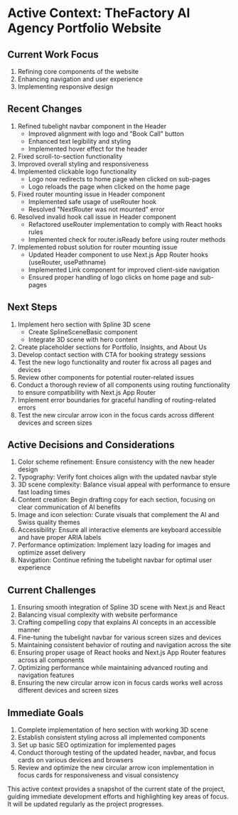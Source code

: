 # Active Context: TheFactory AI Agency Portfolio Website

## Current Work Focus
1. Refining core components of the website
2. Enhancing navigation and user experience
3. Implementing responsive design

## Recent Changes
1. Refined tubelight navbar component in the Header
   - Improved alignment with logo and "Book Call" button
   - Enhanced text legibility and styling
   - Implemented hover effect for the header
2. Fixed scroll-to-section functionality
3. Improved overall styling and responsiveness
4. Implemented clickable logo functionality
   - Logo now redirects to home page when clicked on sub-pages
   - Logo reloads the page when clicked on the home page
5. Fixed router mounting issue in Header component
   - Implemented safe usage of useRouter hook
   - Resolved "NextRouter was not mounted" error
6. Resolved invalid hook call issue in Header component
   - Refactored useRouter implementation to comply with React hooks rules
   - Implemented check for router.isReady before using router methods
7. Implemented robust solution for router mounting issue
   - Updated Header component to use Next.js App Router hooks (useRouter, usePathname)
   - Implemented Link component for improved client-side navigation
   - Ensured proper handling of logo clicks on home page and sub-pages

## Next Steps
1. Implement hero section with Spline 3D scene
   - Create SplineSceneBasic component
   - Integrate 3D scene with hero content
2. Create placeholder sections for Portfolio, Insights, and About Us
3. Develop contact section with CTA for booking strategy sessions
4. Test the new logo functionality and router fix across all pages and devices
5. Review other components for potential router-related issues
6. Conduct a thorough review of all components using routing functionality to ensure compatibility with Next.js App Router
7. Implement error boundaries for graceful handling of routing-related errors
8. Test the new circular arrow icon in the focus cards across different devices and screen sizes

## Active Decisions and Considerations
1. Color scheme refinement: Ensure consistency with the new header design
2. Typography: Verify font choices align with the updated navbar style
3. 3D scene complexity: Balance visual appeal with performance to ensure fast loading times
4. Content creation: Begin drafting copy for each section, focusing on clear communication of AI benefits
5. Image and icon selection: Curate visuals that complement the AI and Swiss quality themes
6. Accessibility: Ensure all interactive elements are keyboard accessible and have proper ARIA labels
7. Performance optimization: Implement lazy loading for images and optimize asset delivery
8. Navigation: Continue refining the tubelight navbar for optimal user experience

## Current Challenges
1. Ensuring smooth integration of Spline 3D scene with Next.js and React
2. Balancing visual complexity with website performance
3. Crafting compelling copy that explains AI concepts in an accessible manner
4. Fine-tuning the tubelight navbar for various screen sizes and devices
5. Maintaining consistent behavior of routing and navigation across the site
6. Ensuring proper usage of React hooks and Next.js App Router features across all components
7. Optimizing performance while maintaining advanced routing and navigation features
8. Ensuring the new circular arrow icon in focus cards works well across different devices and screen sizes

## Immediate Goals
1. Complete implementation of hero section with working 3D scene
2. Establish consistent styling across all implemented components
3. Set up basic SEO optimization for implemented pages
4. Conduct thorough testing of the updated header, navbar, and focus cards on various devices and browsers
5. Review and optimize the new circular arrow icon implementation in focus cards for responsiveness and visual consistency

This active context provides a snapshot of the current state of the project, guiding immediate development efforts and highlighting key areas of focus. It will be updated regularly as the project progresses.
